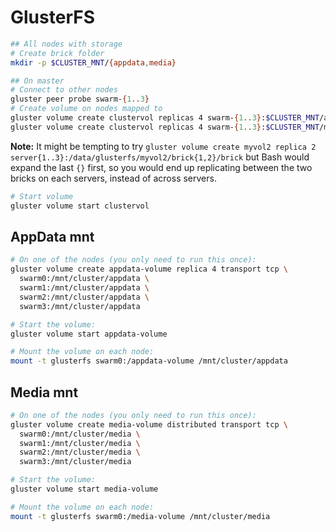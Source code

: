 # GlusterFS

```bash
## All nodes with storage
# Create brick folder   
mkdir -p $CLUSTER_MNT/{appdata,media}

## On master
# Connect to other nodes
gluster peer probe swarm-{1..3}
# Create volume on nodes mapped to
gluster volume create clustervol replicas 4 swarm-{1..3}:$CLUSTER_MNT/appdata 
gluster volume create clustervol replicas 4 swarm-{1..3}:$CLUSTER_MNT/media
```

**Note:** It might be tempting to try `gluster volume create myvol2 replica 2 server{1..3}:/data/glusterfs/myvol2/brick{1,2}/brick` but Bash would expand the last `{}` first, so you would end up replicating between the two bricks on each servers, instead of across servers.

```bash
# Start volume
gluster volume start clustervol
```

## AppData mnt
```bash
# On one of the nodes (you only need to run this once):
gluster volume create appdata-volume replica 4 transport tcp \
  swarm0:/mnt/cluster/appdata \
  swarm1:/mnt/cluster/appdata \
  swarm2:/mnt/cluster/appdata \
  swarm3:/mnt/cluster/appdata

# Start the volume:
gluster volume start appdata-volume

# Mount the volume on each node:
mount -t glusterfs swarm0:/appdata-volume /mnt/cluster/appdata
```

## Media mnt
```bash
# On one of the nodes (you only need to run this once):
gluster volume create media-volume distributed transport tcp \
  swarm0:/mnt/cluster/media \
  swarm1:/mnt/cluster/media \
  swarm2:/mnt/cluster/media \
  swarm3:/mnt/cluster/media

# Start the volume:
gluster volume start media-volume

# Mount the volume on each node:
mount -t glusterfs swarm0:/media-volume /mnt/cluster/media
```
